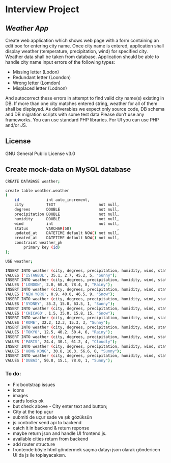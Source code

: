 # Interview Project
## _Weather App_

Create web application which shows web page with a form containing an edit box for entering city name.
Once city name is entered, application shall display weather (temperature, precipitation, wind) for specified city.
Weather data shall be taken from database.
Application should be able to handle city name input errors of the following types:
* Missing letter (Lodon)
* Redundant letter (Loondon)
* Wrong letter (Lomdon)
* Misplaced letter (Lodnon)

And autocorrect these errors in attempt to find valid city name(s) existing in DB.
If more than one city matches entered string, weather for all of them shall be displayed.
As deliverables we expect only source code, DB schema and DB migration scripts with some test data
Please don’t use any frameworks. You can use standard PHP libraries. For UI you can use PHP and/or JS.

## License
GNU General Public License v3.0

## Create mock-data on MySQL database
```sh
CREATE DATABASE weather;

create table weather.weather
(
    id            int auto_increment,
    city          TEXT                   not null,
    degrees       DOUBLE                 not null,
    precipitation DOUBLE                 not null,
    humidity      DOUBLE                 not null,
    wind          int                    not null,
    status        VARCHAR(50)                    ,
    updated_at    DATETIME default NOW() not null,
    created_at    DATETIME default NOW() not null,
    constraint weather_pk
        primary key (id)
);

USE weather;

INSERT INTO weather (city, degrees, precipitation, humidity, wind, status)
VALUES ('ISTANBUL', 35.1, 2.7, 45.2, 5, "Sunny");
INSERT INTO weather (city, degrees, precipitation, humidity, wind, status)
VALUES ('LONDON', 2.0, 60.8, 78.4, 8, "Rainy");
INSERT INTO weather (city, degrees, precipitation, humidity, wind, status)
VALUES ('NEW YORK', 0.9, 40.0, 46.5, 9, "Snow");
INSERT INTO weather (city, degrees, precipitation, humidity, wind, status)
VALUES ('SYDNEY', 35.2, 15.0, 63.5, 1, "Sunny");
INSERT INTO weather (city, degrees, precipitation, humidity, wind, status)
VALUES ('CHICAGO', 1.5, 35.0, 15.8, 15, "Snow");
INSERT INTO weather (city, degrees, precipitation, humidity, wind, status)
VALUES ('ROME', 32.2, 12.3, 15.3, 3, "Sunny");
INSERT INTO weather (city, degrees, precipitation, humidity, wind, status)
VALUES ('TOKYO', 12.5, 40.2, 50.4, 6, "Rainy");
INSERT INTO weather (city, degrees, precipitation, humidity, wind, status)
VALUES ('PARIS', 24.4, 30.1, 61.2, 4, "Cloudly");
INSERT INTO weather (city, degrees, precipitation, humidity, wind, status)
VALUES ('HONG KONG', 30.8, 10.3, 56.6, 0, "Sunny");
INSERT INTO weather (city, degrees, precipitation, humidity, wind, status)
VALUES ('DUBAI', 50.8, 15.1, 78.0, 1, "Sunny");

```


### To do:
- Fix bootstrap issues
- icons
- images
- cards looks ok
- but check above - City enter text and button;
- City at the top uçur
- submiti de uçur sade ve şık gözüksün
- js controller send api to backend
- catch it in backend & return reponse
- maybe return json and handle UI frontend js.
- available cities return from backend
- add router structure
- frontende böyle html göndermek saçma datayı json olarak göndericen UI da js ile toplayacaksın.